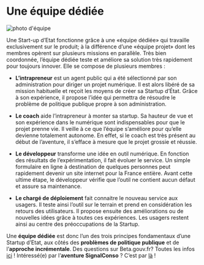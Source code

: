 # Une équipe dédiée

![photo d'équipe](/assets/blog/2019/06/25/une-equipe-dediee/equipe.jpg)

Une Start-up d’Etat fonctionne grâce à une «équipe dédiée» qui travaille exclusivement sur le produit; 
à la différence d’une «équipe projet» dont les membres opèrent sur plusieurs missions en parallèle. 
Très bien coordonnée, l’équipe dédiée teste et améliore sa solution très rapidement pour toujours innover. 
Elle se compose de plusieurs membres : 

* **L’intrapreneur** est un agent public qui a été sélectionné par son administration
pour diriger un projet numérique. Il est alors libéré de sa mission habituelle et reçoit les moyens de créer sa Startup d’État. 
Grâce à son expérience, il propose l’idée qui permettra de résoudre le problème de politique publique propre à son administration. 

* **Le coach** aide l’intrapreneur à monter sa startup. Sa hauteur de vue et son expérience dans le numérique sont indispensables pour que le projet prenne vie.
Il veille à ce que l’équipe s’améliore pour qu’elle devienne totalement autonome. 
En effet, si le coach est très présent au début de l’aventure, il s’efface à mesure que le projet grossie et réussie. 

* **Le développeur** transforme une idée en outil numérique. En fonction des résultats de l’expérimentation, il fait évoluer le service. 
Un simple formulaire en ligne à destination de quelques personnes peut rapidement devenir un site internet pour la France entière. 
Avant cette ultime étape, le développeur vérifie que l’outil ne contient aucun défaut et assure sa maintenance. 

* **Le chargé de déploiement** fait connaitre le nouveau service aux usagers. Il teste ainsi l’outil sur le terrain et prend en considération les retours des utilisateurs. 
Il propose ensuite des améliorations ou de nouvelles idées grâce à toutes ces expériences. 
Les usagers restent ainsi au centre des préoccupations de la Startup. 

Une **équipe dédiée** est donc l’un des trois principes fondamentaux d’une Startup d’Etat, aux côtés des **problèmes de politique publique** et de l’**approche incrémentale**. 
Des questions sur Beta.gouv.fr? Toutes les infos [ici](https://beta.gouv.fr) ! Intéressé(e) par l’**aventure SignalConso** ? C’est par [là](https://signalconso.beta.gouv.fr) ! 
